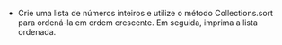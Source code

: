 
- Crie uma lista de números inteiros e utilize o método Collections.sort para ordená-la em ordem crescente. Em seguida, imprima a lista ordenada.
